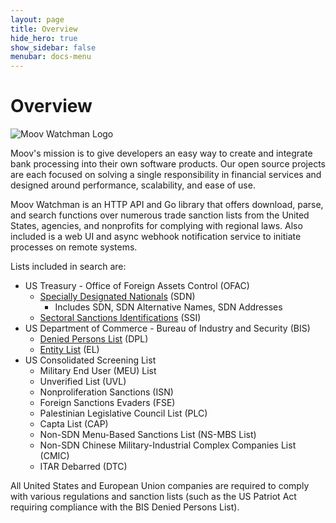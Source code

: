 ```yaml
---
layout: page
title: Overview
hide_hero: true
show_sidebar: false
menubar: docs-menu
---
```


# Overview

![Moov Watchman Logo](https://repository-images.githubusercontent.com/163885848/41101f80-c6d9-11ea-9ab5-dc9f51b849df)

Moov's mission is to give developers an easy way to create and integrate bank processing into their own software products. Our open source projects are each focused on solving a single responsibility in financial services and designed around performance, scalability, and ease of use.

Moov Watchman is an HTTP API and Go library that offers download, parse, and search functions over numerous trade sanction lists from the United States, agencies, and nonprofits for complying with regional laws. Also included is a web UI and async webhook notification service to initiate processes on remote systems.

Lists included in search are:

- US Treasury - Office of Foreign Assets Control (OFAC)
  - [Specially Designated Nationals](https://home.treasury.gov/policy-issues/financial-sanctions/specially-designated-nationals-and-blocked-persons-list-sdn-human-readable-lists) (SDN)
    - Includes SDN, SDN Alternative Names, SDN Addresses
  - [Sectoral Sanctions Identifications](https://home.treasury.gov/policy-issues/financial-sanctions/consolidated-sanctions-list/sectoral-sanctions-identifications-ssi-list) (SSI)
- US Department of Commerce - Bureau of Industry and Security (BIS)
  - [Denied Persons List](https://bis.data.commerce.gov/dataset/Denied-Persons-List-with-Denied-US-Export-Privileg/xwtd-wd7a/data) (DPL)
  - [Entity List](https://www.bis.doc.gov/index.php/policy-guidance/lists-of-parties-of-concern/entity-list) (EL)
- US Consolidated Screening List
  - Military End User (MEU) List
  - Unverified List (UVL)
  - Nonproliferation Sanctions (ISN)
  - Foreign Sanctions Evaders (FSE)
  - Palestinian Legislative Council List (PLC)
  - Capta List (CAP)
  - Non-SDN Menu-Based Sanctions List (NS-MBS List)
  - Non-SDN Chinese Military-Industrial Complex Companies List (CMIC)
  - ITAR Debarred (DTC)

All United States and European Union companies are required to comply with various regulations and sanction lists (such as the US Patriot Act requiring compliance with the BIS Denied Persons List).
